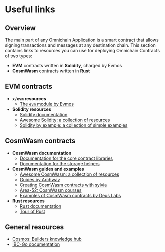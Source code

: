 ﻿---
sidebar_position: 4
---

# Useful links

## Overview

The main part of any Omnichain Application is a smart contract that allows signing transactions and messages at any destination chain. This section contains links to resources you can use for deploying Omnichain Contracts of two types:

- **EVM** contracts written in **Solidity**, charged by Evmos
- **CosmWasm** contracts written in **Rust**

## EVM contracts

- **`x/evm` resources**
  - [The `evm` module by Evmos](https://docs.evmos.org/protocol/modules/evm)
- **Solidity resources**
  - [Solidity documentation](https://docs.soliditylang.org/en/v0.8.26/)
  - [Awesome Solidity: a collection of resources](https://github.com/bkrem/awesome-solidity)
  - [Solidity by example: a collection of simple examples](https://solidity-by-example.org)

## CosmWasm contracts

- **CosmWasm documentation**
  - [Documentation for the core contract libraries](https://docs.rs/cosmwasm-std/latest/cosmwasm_std/index.html)
  - [Documentation for the storage helpers](https://docs.rs/cosmwasm-storage/latest/cosmwasm_storage/index.html)
- **CosmWasm guides and examples**
  - [Awesome CosmWasm: a collection of resources](https://github.com/CosmWasm/awesome-cosmwasm)
  - [Guides by Archway](https://docs.archway.io/developers/cosmwasm-documentation/introduction)
  - [Creating CosmWasm contracts with sylvia](https://cosmwasm.github.io/sylvia-book/)
  - [Area-52: CosmWasm courses](https://area-52.io/)
  - [Examples of CosmWasm contracts by Deus Labs](https://github.com/deus-labs/cw-contracts)
- **Rust resources**
  - [Rust documentation](https://doc.rust-lang.org/book/)
  - [Tour of Rust](https://tourofrust.com)

## General resources

- [Cosmos: Builders knowledge hub](https://hub.join.builders)
- [IBC-Go documentation](https://ibc.cosmos.network/main)